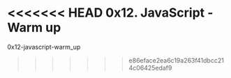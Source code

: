 <<<<<<< HEAD
0x12. JavaScript - Warm up
=======
0x12-javascript-warm_up
>>>>>>> e86eface2ea6c19a263f41dbcc214c06425edaf9
